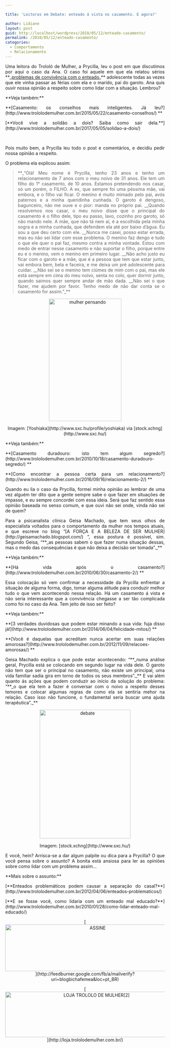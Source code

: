 ```yaml
---

title: 'Leitoras em Debate: enteado á vista no casamento. E agora?'

author: Lidiane
layout: post
guid: http://localhost/wordpress/2010/05/12/enteado-casamento/
permalink: /2010/05/12/enteado-casamento/
categories:
  - Comportamento
  - Relacionamento
---
```

<p style="text-align: justify;">
  Uma leitora do Trololó de Mulher, a Prycilla, leu o post em que discutimos por aqui o caso da Ana. O caso foi aquele em que ela relatou sérios **_<a href="http://www.trololodemulher.com.br/2010/01/28/e-se-fosse-voce-o-que-faria-numa-situacao-dessas/">problemas de convivência com o enteado</a>_** adolescente todas as vezes que ele vinha passar as férias com ela e o marido, pai do garoto. Ana quis ouvir nossa opinião a respeito sobre como lidar com a situação. Lembrou?
</p>

<p style="text-align: justify;">
  **Veja também:**
</p>

<p style="text-align: justify;">
  **[Casamento: os conselhos mais inteligentes. Já leu?](http://www.trololodemulher.com.br/2015/05/22/casamento-conselhos/) **
</p>

<p style="text-align: justify;">
  [**Você vive a solidão a dois? Saiba como sair dela.**](http://www.trololodemulher.com.br/2017/05/05/solidao-a-dois/) 
</p>

&nbsp;

<p style="text-align: justify;">
  Pois muito bem, a Prycilla leu todo o post e comentários, e decidiu pedir nossa opinião a respeito.
</p>

<p style="text-align: justify;">
  O problema ela explicou assim:
</p>

> <p style="text-align: justify;">
>   **_“Olá! Meu nome é Prycilla, tenho 23 anos e tenho um relacionamento de 7 anos com o meu noivo de 31 anos. Ele tem um filho do 1° casamento, de 10 anos. Estamos pretendendo nos casar, só um porém, o FILHO. A ex, que sempre foi uma péssima mãe, vai embora, e o filho vai ficar. O menino é muito mimado pelo pai, avós paternos e a minha queridinha cunhada. O garoto é dengoso, bagunceiro, não me ouve e o pior: manda no próprio pai. __Quando resolvemos nos casar, o meu noivo disse que o principal do casamento é o filho dele, tipo eu passo, lavo, cozinho pro garoto, só não mando nele. A mãe, que não tá nem aí, é a escolhida pela minha sogra e a minha cunhada, que defendem ela até por baixo d’água. Eu sou a que deu certo com ele. __Nunca me casei, posso estar errada, mas eu não sei lidar com esse problema. O menino faz dengo e tudo o que ele quer o pai faz, mesmo contra a minha vontade. Estou com medo de entrar nesse casamento e não suportar o filho, porque entre eu e o menino, vem o menino em primeiro lugar. __Não acho justo eu ficar com o garoto e a mãe, que é a pessoa que tem que estar junto, vai embora bem, bela e faceira, e me deixa um pré adolescente para cuidar. __Não sei se o menino tem ciúmes de mim com o pai, mas ele está sempre em cima do meu noivo, senta no colo, quer dormir junto, quando saimos quer sempre andar de mão dada. __Não sei o que fazer, me ajudem por favor. Tenho medo de não dar conta se o casamento for assim.”_**
> </p>

<p align="center">
  <a href="http://www.trololodemulher.com.br/blog/wp-content/uploads/2010/05/mulher-pensando.jpg"><img class="alignnone size-full wp-image-4627" src="http://www.trololodemulher.com.br/blog/wp-content/uploads/2010/05/mulher-pensando.jpg" alt="mulher pensando" width="229" height="386" /></a>
</p>

<p style="text-align: center;">
  Imagem: [Yoshiaka](http://www.sxc.hu/profile/yoshiaka)  via [stock.xchng](http://www.sxc.hu/) 
</p>

<p style="text-align: justify;">
  **Veja também:**
</p>

<p style="text-align: justify;">
  **[Casamento duradouro: isto tem algum segredo?](http://www.trololodemulher.com.br/2010/10/18/casamento-duradouro-segredo/) **
</p>

<p style="text-align: justify;">
  **[Como encontrar a pessoa certa para um relacionamento?](http://www.trololodemulher.com.br/2016/09/16/relacionamento-2/) **
</p>

<p style="text-align: justify;">
  Quando eu lia o caso da Prycilla, formei minha opinião ao lembrar de uma vez alguém ter dito que a gente sempre sabe o que fazer em situações de impasse, e eu sempre concordei com essa ideia. Será que faz sentido essa opinião baseada no senso comum, e que ouvi não sei onde, vinda não sei de quem?
</p>

<p style="text-align: justify;">
  Para a psicanalista clínica Geisa Machado, que tem seus olhos de especialista voltados para o comportamento da mulher nos tempos atuais, e que escreve no blog “[A FORÇA E A BELEZA DE SER MULHER](http://geisamachado.blogspot.com/) ”, essa postura é possível, sim. Segundo Geisa, “**_as pessoas sabem o que fazer numa situação dessas, mas o medo das consequências é que não deixa a decisão ser tomada”._**
</p>

<p style="text-align: justify;">
  **Veja também:**
</p>

<p style="text-align: justify;">
  **[Há vida após o casamento?](http://www.trololodemulher.com.br/2010/06/30/casamento-2/) **
</p>

<p style="text-align: justify;">
  Essa colocação só vem confirmar a necessidade da Prycilla enfrentar a situação de alguma forma, digo, tomar alguma atitude para conduzir melhor tudo o que vem acontecendo nessa relação. Há um casamento á vista e não seria interessante que a convivência chegasse a ser tão complicada como foi no caso da Ana. Tem jeito de isso ser feito?
</p>

<p style="text-align: justify;">
  **Veja também:**
</p>

<p style="text-align: justify;">
  **[3 verdades duvidosas que podem estar minando a sua vida: fuja disso já!](http://www.trololodemulher.com.br/2014/06/04/felicidade-mitos/) **
</p>

<p style="text-align: justify;">
  **[Você é daquelas que acreditam nunca acertar em suas relações amorosas?](http://www.trololodemulher.com.br/2012/11/09/relacoes-amorosas/) **
</p>

<p style="text-align: justify;">
  Geisa Machado explica o que pode estar acontecendo: &#8220;**_numa análise geral, Prycilla está se colocando em segundo lugar na vida dele. O garoto não tem que ser o principal no casamento, não existe um principal, uma vida familiar sadia gira em torno de todos os seus membros&#8221;._** E vai além quanto ás ações que podem conduzir ao início da solução do problema: &#8220;**_o que ela tem a fazer é conversar com o noivo a respeito desses temores e colocar algumas regras de como ela se sentiria mehor na relação. Caso isso não funcione, o fundamental seria buscar uma ajuda terapêutica&#8221;._**
</p>

<p align="center">
  <a href="http://www.trololodemulher.com.br/blog/wp-content/uploads/2010/05/debate.jpg"><img class="alignnone size-full wp-image-4625" src="http://www.trololodemulher.com.br/blog/wp-content/uploads/2010/05/debate.jpg" alt="debate" width="287" height="406" /></a>
</p>

<p style="text-align: center;">
  Imagem: [stock.xchng](http://www.sxc.hu/) 
</p>

<p style="text-align: justify;">
  E você, hein? Arrisca-se a dar algum palpite ou dica para a Prycilla? O que você pensa sobre o assunto? A bonita está ansiosa para ler as opiniões sobre como lidar com um problema assim…
</p>

<p style="text-align: justify;">
  **Mais sobre o assunto:**
</p>

<p style="text-align: justify;">
  [**Enteados problemáticos podem causar a separação do casal?**](http://www.trololodemulher.com.br/2012/04/06/enteados-problematicos/) 
</p>

<p style="text-align: justify;">
  [**E se fosse você, como lidaria com um enteado mal educado?**](http://www.trololodemulher.com.br/2010/01/28/como-lidar-enteado-mal-educado/) 
</p>

<p align="center">
  [<img class="alignnone size-full wp-image-14011" src="http://www.trololodemulher.com.br/blog/wp-content/uploads/2017/08/ASSINE.jpg" alt="ASSINE" width="568" height="147" />](http://feedburner.google.com/fb/a/mailverify?uri=blogbichafemea&loc=pt_BR) 
</p>

<p align="center">
  [<img class="alignnone wp-image-14333 size-full" src="http://www.trololodemulher.com.br/blog/wp-content/uploads/2017/10/LOJA-TROLOLO-DE-MULHER2.png" alt="LOJA TROLOLO DE MULHER[2]" width="561" height="143" />](http://loja.trololodemulher.com.br/) 
</p>